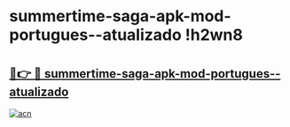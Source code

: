 # summertime-saga-apk-mod-portugues--atualizado !h2wn8

# <h2><a href="https://2z5e16.esa.edu.pl?title=summertime-saga-apk-mod-portugues--atualizado&ref=h2wn8">🔗👉 🔴 summertime-saga-apk-mod-portugues--atualizado</a></h2>

[![acn](https://github.com/user-attachments/assets/0f9c940e-d8b0-45ae-aac7-cd30a18b3e1c)](https://2z5e16.esa.edu.pl?title=summertime-saga-apk-mod-portugues--atualizado&ref=h2wn8)

